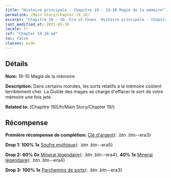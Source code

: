 ```yaml
---
title: "Histoire principale - Chapitre 19 - 19-10 Magie de la mémoire"
permalink: /Main Story/Chapter 19_10/
excerpt: "Chapitre 19 - 10. Era of Chaos  Histoire principale - Chapitre 19_10. 19-10 Magie de la mémoire"
last_modified_at: 2021-03-30
locale: fr
ref: "Chapter 19_10.md"
toc: false
classes: wide
---
```


## Détails

 **Nom:** 19-10 Magie de la mémoire

 **Description:** Dans certains mondes, les sorts relatifs à la mémoire coûtent terriblement cher. La Guilde des mages se charge d'effacer le sort de votre mémoire une fois jeté.

 **Related to:** [Chapitre 19](/fr/Main Story/Chapter 19/)

## Récompense

 **Première récompense de complétion:** [Clé d'argent](/fr/Items/con_693/){: .btn .btn--era3}

 **Drop 1:** **100% 1x** [Soufre mythique](/fr/Items/mat_64/){: .btn .btn--era5}

 **Drop 2:** **60% 0x** [Minerai légendaire](/fr/Items/mat_54/){: .btn .btn--era4}, **40% 1x** [Minerai légendaire](/fr/Items/mat_54/){: .btn .btn--era4}

 **Drop 3:** **100% 1x** [Parchemins de sorts](/fr/Items/con_694/){: .btn .btn--era3}

